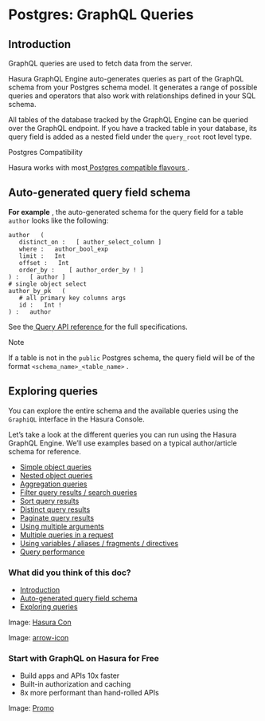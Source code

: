 # Postgres: GraphQL Queries

## Introduction​

GraphQL queries are used to fetch data from the server.

Hasura GraphQL Engine auto-generates queries as part of the GraphQL schema from your Postgres schema model. It generates
a range of possible queries and operators that also work with relationships defined in your SQL schema.

All tables of the database tracked by the GraphQL Engine can be queried over the GraphQL endpoint. If you have a tracked
table in your database, its query field is added as a nested field under the `query_root` root level type.

Postgres Compatibility

Hasura works with most[ Postgres compatible flavours ](https://hasura.io/docs/latest/databases/postgres/index/#postgres-compatible-flavors).

## Auto-generated query field schema​

 **For example** , the auto-generated schema for the query field for a table `author` looks like the following:

```
author   (
   distinct_on :   [ author_select_column ]
   where :   author_bool_exp
   limit :   Int
   offset :   Int
   order_by :    [ author_order_by ! ]
) :   [ author ]
# single object select
author_by_pk   (
   # all primary key columns args
   id :   Int !
) :   author
```

See the[ Query API reference ](https://hasura.io/docs/latest/api-reference/graphql-api/query/)for the full specifications.

Note

If a table is not in the `public` Postgres schema, the query field will be of the format `<schema_name>_<table_name>` .

## Exploring queries​

You can explore the entire schema and the available queries using the `GraphiQL` interface in the Hasura Console.

Let’s take a look at the different queries you can run using the Hasura GraphQL Engine. We’ll use examples based on a
typical author/article schema for reference.

- [ Simple object queries ](https://hasura.io/docs/latest/queries/postgres/simple-object-queries/)
- [ Nested object queries ](https://hasura.io/docs/latest/queries/postgres/nested-object-queries/)
- [ Aggregation queries ](https://hasura.io/docs/latest/queries/postgres/aggregation-queries/)
- [ Filter query results / search queries ](https://hasura.io/docs/latest/queries/postgres/filters/index/)
- [ Sort query results ](https://hasura.io/docs/latest/queries/postgres/sorting/)
- [ Distinct query results ](https://hasura.io/docs/latest/queries/postgres/distinct-queries/)
- [ Paginate query results ](https://hasura.io/docs/latest/queries/postgres/pagination/)
- [ Using multiple arguments ](https://hasura.io/docs/latest/queries/postgres/multiple-arguments/)
- [ Multiple queries in a request ](https://hasura.io/docs/latest/queries/postgres/multiple-queries/)
- [ Using variables / aliases / fragments / directives ](https://hasura.io/docs/latest/queries/postgres/variables-aliases-fragments-directives/)
- [ Query performance ](https://hasura.io/docs/latest/queries/postgres/performance/)


### What did you think of this doc?

- [ Introduction ](https://hasura.io/docs/latest/queries/postgres/index/#introduction)
- [ Auto-generated query field schema ](https://hasura.io/docs/latest/queries/postgres/index/#auto-generated-query-field-schema)
- [ Exploring queries ](https://hasura.io/docs/latest/queries/postgres/index/#exploring-queries)


Image: [ Hasura Con ](https://res.cloudinary.com/dh8fp23nd/image/upload/v1686154570/hasura-con-2023/has-con-light-date_r2a2ud.png)

Image: [ arrow-icon ](https://res.cloudinary.com/dh8fp23nd/image/upload/v1683723549/main-web/chevron-right_ldbi7d.png)

### Start with GraphQL on Hasura for Free

- Build apps and APIs 10x faster
- Built-in authorization and caching
- 8x more performant than hand-rolled APIs


Image: [ Promo ](https://hasura.io/docs/assets/images/hasura-free-ff60e409244e0ea12b5a3045d1a9096b.png)